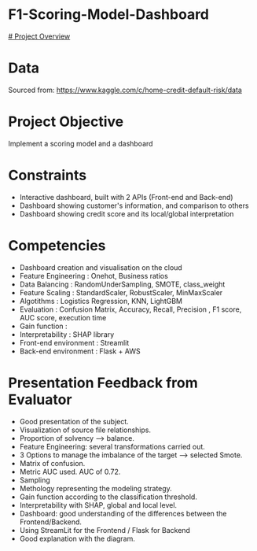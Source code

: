 # F1-Scoring-Model-Dashboard

[# Project Overview](https://github.com/Najtrg18/F1-Scoring-Model-Dashboard/blob/main/F1_presentation.pdf)

# Data 
Sourced from: https://www.kaggle.com/c/home-credit-default-risk/data

# Project Objective 
Implement a scoring model and a dashboard

# Constraints
- Interactive dashboard, built with 2 APIs (Front-end and Back-end)
- Dashboard showing customer's information, and comparison to others
- Dashboard showing credit score and its local/global interpretation

# Competencies
- Dashboard creation and visualisation on the cloud 
- Feature Engineering : Onehot, Business ratios
- Data Balancing : RandomUnderSampling, SMOTE, class_weight 
- Feature Scaling : StandardScaler, RobustScaler, MinMaxScaler
- Algotithms : Logistics Regression, KNN, LightGBM
- Evaluation : Confusion Matrix, Accuracy, Recall, Precision , F1 score, AUC score, execution time
- Gain function : 
- Interpretability : SHAP library
- Front-end environment : Streamlit 
- Back-end environment : Flask + AWS 

# Presentation Feedback from Evaluator
- Good presentation of the subject.
- Visualization of source file relationships.
- Proportion of solvency --> balance.
- Feature Engineering: several transformations carried out.
- 3 Options to manage the imbalance of the target --> selected Smote.
- Matrix of confusion.
- Metric AUC used. AUC of 0.72.
- Sampling
- Methology representing the modeling strategy.
- Gain function according to the classification threshold.
- Interpretability with SHAP, global and local level.
- Dashboard: good understanding of the differences between the Frontend/Backend.
- Using StreamLit for the Frontend / Flask for Backend
- Good explanation with the diagram.

